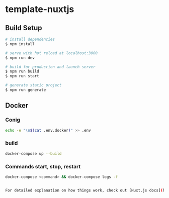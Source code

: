 # template-nuxtjs

## Build Setup

```bash
# install dependencies
$ npm install

# serve with hot reload at localhost:3000
$ npm run dev

# build for production and launch server
$ npm run build
$ npm run start

# generate static project
$ npm run generate
```

## Docker
### Conig
```bash
echo -e "\n$(cat .env.docker)" >> .env
```

### build
```bash
docker-compose up --build
```

### Commands start, stop, restart
```bash
docker-compose <command> && docker-compose logs -f


For detailed explanation on how things work, check out [Nuxt.js docs](https://nuxtjs.org).
